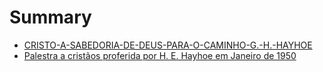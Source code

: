 # Summary

* [CRISTO-A-SABEDORIA-DE-DEUS-PARA-O-CAMINHO-G.-H.-HAYHOE](README.md)
* [Palestra a cristãos proferida por H. E. Hayhoe em Janeiro de 1950](palestra_a_cristaos_proferida_por_h_e_hayhoe_em_ja.md)
